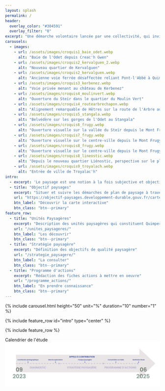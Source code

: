 ```yaml
---
layout: splash
permalink: /
header:
  overlay_color: "#304591"
  overlay_filter: "0"
excerpt: "Une démarche volontaire lancée par une collectivité, qui invite les acteur·ices de son territoire à porter un nouveau regard sur sa géographie, ses ressources et ses fonctionnalités."
carousels:
  - images:
    - url: /assets/images/croquis1_baie_odet.webp
      alt: "Baie de l'Odet depuis Creac'h Gwen"
    - url: /assets/images/croquis2_kervalguen_2.webp
      alt: "Nouveau quartier de Kervalguen"
    - url: /assets/images/croquis2_kervalguen.webp
      alt: "Ancienne voie ferrée désaffectée reliant Pont-l'Abbé à Quimper"
    - url: /assets/images/croquis3_kerbenez.webp
      alt: "Voie privée menant au château de Kerbenez"
    - url: /assets/images/croquis4_moulinvert.webp
      alt: "Ouverture du Steïr dans le quartier du Moulin Vert"
    - url: /assets/images/croquis4_routearbrechapon.webp
      alt: "Alignement remarquable de Hêtres sur la route de l'Arbre au Chapon"
    - url: /assets/images/croquis5_stangala.webp
      alt: "Belvédère sur les gorges de l'Odet au Stangala"
    - url: /assets/images/croquis6_frugy.webp
      alt: "Ouverture visuelle sur la vallée du Steïr depuis le Mont Frugy"
    - url: /assets/images/croquis7_frugy.webp
      alt: "Ouverture visuelle sur le centre-ville depuis le Mont Frugy"
    - url: /assets/images/croquis8_frugy.webp
      alt: "Ouverture visuelle sur le centre-ville depuis le Mont Frugy"
    - url: /assets/images/croquis8_lineostic.webp
      alt: "Depuis le nouveau quartier Liénostic, perspective sur le plateau bocager sud"
    - url: /assets/images/croquis9_troyalach.webp
      alt: "Entrée de ville de Troyalac'h"
intro: 
  - excerpt: 'Le paysage est une notion à la fois subjective et objective. La convention européenne du paysage de 2000 le définit comme ce qui suit : "Le paysage est une partie de territoire tel que perçue par les populations, dont le caractère résulte de l’action de facteurs naturels et/ou humains et de leurs interrelations"'
  - title: "Objectif paysages"
    excerpt: "Situer et suivre les démarches de plan de paysage à travers la France"
    url: "https://objectif-paysages.developpement-durable.gouv.fr/carte-interactive-1"
    btn_label: "Découvrir la carte interactive"
    btn_class: "btn--primary"
feature_row:
  - title: "Unités Paysagères"
    excerpt: "Description des unités paysagères qui constituent Quimper"
    url: "/unites_paysageres/"
    btn_label: "Les découvrir"
    btn_class: "btn--primary"
  - title: "Stratégie paysagère"
    excerpt: "Définition des objectifs de qualité paysagère"
    url: "/strategie_paysagere/"
    btn_label: "La consulter"
    btn_class: "btn--primary"
  - title: "Programme d'actions"
    excerpt: "Rédaction des fiches actions à mettre en oeuvre"
    url: "/programme_actions/"
    btn_label: "En prendre connaissance"
    btn_class: "btn--primary"
---
```


{% include carousel.html height="50" unit="%" duration="10" number="1" %}

{% include feature_row id="intro" type="center" %}

<div id="map"></div>

{% include feature_row %}

Calendrier de l'étude
![image](assets/images/frise_chronologique.webp)


<script>

var osm = L.tileLayer('https://tile.openstreetmap.org/{z}/{x}/{y}.png', {
    maxZoom: 19,
    attribution: '© OpenStreetMap'
});

var map = L.map('map', {
    center: [47.99483, -4.08923],
    zoom: 12,
    layers: [osm]
});

{%- for unite in site.unites_paysageres -%}
    {% if unite.location.latitude and unite.location.longitude %}
        L.marker([ {{unite.location.latitude}}, {{unite.location.longitude}} ])
         .bindPopup(L.popup({maxWidth:500}).setContent('{{unite.title}}<br><a href="{{ unite.url | relative_url }}">Détails</a>'))
         .addTo(map);
    {% endif %}
{% endfor %}

</script>